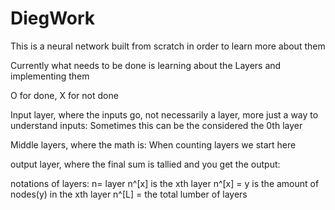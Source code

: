 # DiegWork
This is a neural network built from scratch in order to learn more about them

Currently what needs to be done is learning about the Layers and implementing them

O for done, X for not done

Input layer, where the inputs go, not necessarily a layer, more just a way to understand inputs:
  Sometimes this can be the considered the 0th layer

  
Middle layers, where the math is:
  When counting layers we start here

  
output layer, where the final sum is tallied and you get the output:

notations of layers:
  n= layer
  n^[x] is the xth layer
  n^[x] = y is the amount of nodes(y) in the xth layer
  n^[L] = the total lumber of layers

